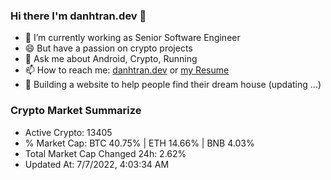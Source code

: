 ### Hi there I'm danhtran.dev 👋

- 🔭 I’m currently working as Senior Software Engineer
- 😄 But have a passion on crypto projects
- 💬 Ask me about Android, Crypto, Running 
- 📫 How to reach me: <a href="https://danhtran.dev" target="_blank">danhtran.dev</a> or <a href="Developer-Resume.pdf" target="_blank">my Resume</a>
- 🌱 Building a website to help people find their dream house (updating ...)

### Crypto Market Summarize
- Active Crypto: 13405
- % Market Cap: BTC 40.75% | ETH 14.66% | BNB 4.03%
- Total Market Cap Changed 24h: 2.62%
- Updated At: 7/7/2022, 4:03:34 AM
